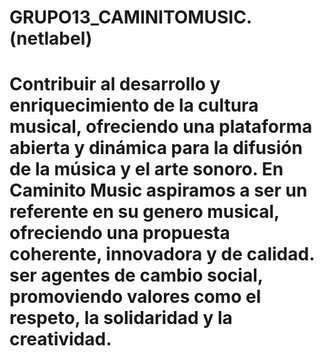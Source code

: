 # GRUPO13_CAMINITOMUSIC. (netlabel)

# Contribuir al desarrollo y enriquecimiento de la cultura musical, ofreciendo una plataforma abierta y dinámica para la difusión de la música y el arte sonoro. En Caminito Music aspiramos a ser un referente en su genero musical, ofreciendo una propuesta coherente, innovadora y de calidad. ser agentes de cambio social, promoviendo valores como el respeto, la solidaridad y la creatividad.

